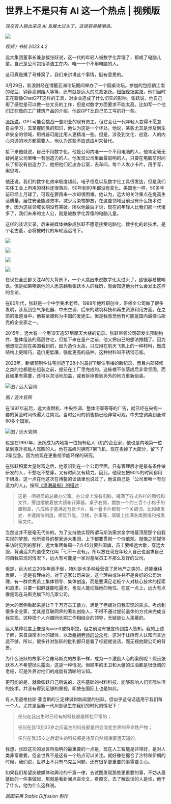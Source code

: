 # 世界上不是只有 AI 这一个热点 | 视频版

*现在有人跳出来说 AI 发展太过头了，这很容易被嘲讽。*

![](https://lishuhang.me/img/2023/04/0402-00.jpg)

*视频 / 书航 2023.4.2*

远大集团董事长兼总裁张跃说，这一代的年轻人被数字化弄傻了，都成了电脑儿童。自己是公司包括清洁工在内，唯一一个不用电脑的人。

这可真是捅了马蜂窝了。我们来讲讲这个事情，挺有意思的。

3月29日，新浪财经在博鳌亚洲论坛期间举办了一个圆桌论坛。参加的包括俏江南的张兰、钟薛高创始人等等，还有就是远大的总裁张跃。[根据现场实录](https://zhibo.sina.com.cn/finance/688871)，他们当时正在聊像ChatGPT这样的工具，对企业造成了什么切实的影响。张跃说，他自己用了感觉是可以做一些文员的工作，但是对数字方面要求不能太高。比如写一个他们正在做的工厂建筑产品的介绍，他说GPT比自己员工写的好一些。

[张跃说](https://finance.sina.com.cn/stock/roll/2023-03-29/doc-imynqenv6666462.shtml)，GPT可能会挑战一些职业的现有员工，但它会让一代年轻人变得不愿意自主学习，去掌握同类的知识，他认为这是一个坏处。他说，某些尤其是涉及到生命安全的领域，用机器可能比用人更精准一些。但是，涉及到文化、创意、人的内心沟通的地方都需要人，他认为这些不应该由AI来替代。

接下来他就说，自己不用数字化，他是公司内唯一一个不用电脑的人，他肯定毫无疑问是公司里唯一有创造力的人。他发现公司里面最聪明的人，只要在电脑前时间长了都没有创造力了。他把他们赶出办公室，去车间，每个人发小卡片，用手写，用思考。

他还说，我们的数字化效率极度超前，电子信息以及数字化工具很发达，但是我们实体工业上所用的材料还很落后，50年到80年都没有变化。美国也一样，50多年前已经上月球了，可现在要再来一次却很困难。他认为，远大的关注重点在提高生活质量，居住安全能源效率，减少污染物排放，在这些领域目前没有什么技术进步。因为这些领域长期没有突破，所以他最后才说，现在的年轻人比我们那一代傻多了，我们未来的主人公，就是被数字化弄傻的电脑儿童。

这样的谈话实录，后来被媒体抽象成张跃不愿意接受电脑化、数字化的新技术，是个老古董，必将被时代的车轮远远甩下。

![](https://lishuhang.me/img/2023/04/0402-01.jpg)

![](https://lishuhang.me/img/2023/04/0402-02.jpg)

![](https://lishuhang.me/img/2023/04/0402-03.jpg)

![](https://lishuhang.me/img/2023/04/0402-04.jpg)

在现在全民都关注AI的大背景下，一个人跳出来说数字化太过头了，这很容易被嘲讽。但是如果嘲讽他的人愿意翻看张跃本人的经历，就会知道他为什么会发出这样的言论。

在80年代，张跃是一个中学美术老师。1988年他辞职创业，带领全公司做了很多发明，涉及到空气净化器、中央空调、后来的建筑科技和再生资源利用方面。在之前的报道当中，他甚至被称为中国的爱迪生。但是我感觉他有可能是国内最像马斯克的企业家之一。

2015年，远大有一个用19天造57层摩天大楼的记录。张跃带领公司研发出预制构件、整体组装的高层住宅，但接下来在量产之前，他又把自己的想法推翻了。因为他想把之前在美国看到的，因为造价太高，只应用在航天飞机上的一种材料，做成结构上更精巧，造价更低廉，强度更高的品种。这种材料叫不锈钢芯版。

2022年，新版预制件住宅创造了28小时盖好11层住宅楼的新纪录，而且内部装修之类的也都是在组装之前，提前在工厂里完成的。这栋楼不仅落成后非常坚固，而且如果有需要，还可以灵活地加盖，或者拆掉搬到另外的地方重新组装。

![图 / 远大官网](https://lishuhang.me/img/2023/04/0402-05.jpg)

*图 / 远大官网*

在1997年前后，远大直燃机、中央空调、整体浴室等等的广告，就已经在央视一套的黄金时间传遍大江南北。当时公司的销售额已经非常可观，中央空调卖到全球80多个国家。

![图 / 远大官网](https://lishuhang.me/img/2023/04/0402-06.gif)

也是在1997年，张跃成为内地第一位拥有私人飞机的企业家，他也是内地第一位拿到直升机私人驾照的人。他在高峰时拥有7架飞机，现在卖掉了大部分，留下了2架应急。因为他现在更重视节能环保的研究。

在张跃积累大量财富之后，他意识到在一个公司里面，只有管理层才是最有条件做研发的人，不愁吃不愁穿，又有时间又有精力。因此，他现在把90%的时间都用于研发。这一点在他这次在博鳌的谈话里也说过了，他说自己是「公司里唯一有创造力的人」。按照[《潇湘晨报》的描述](https://mp.weixin.qq.com/s/b4ZFjLjKDUC6Xjjv5MnEWA)：

>  这是一间极简的总裁办公室。办公桌上没有电脑，铺满了各式各样的图纸和文件，旁边摆放着放大镜和计算器。桌子右侧，摆放一个约三百个小格子的置物盒，八成格子塞满近万张卡片，每一叠卡片都有一个关键词，比如研发史、关键岗位制度，建筑节能，活楼，杂事等，墙壁上挂满各类图纸和报表等文件。

当然这并不是毫无代价的。为了支持他实现所谓马斯洛需求金字塔最顶层那个自我实现的梦想，他所领导的整家远大集团，上下都要贯彻一个价值观。就像之前媒体采访时见到的那样，远大集团每周一7点45分要升国旗，员工要唱远大歌，穿远大服，背诵远大的道德文化叫「七不一没有」。所以放在现在年轻人自己也追求自己的自我实现的情况下，远大有可能是一家对基层员工不那么友好的公司。

但是，远大屹立20多年而不倒，特别是也多种经营做了房地产之类的，还能继续发展，一定是有理由的。对于这家公司来说，这个理由或许并不是良好的公司治理，有一群优秀员工集体领导、集体创造，而是要满足老板个人对核心技术的探索和追求，只要一招鲜就能吃遍天，也没人能动摇他的地位。在这一点上，远大有点像是现在马斯克旗下的几家公司。

远大的案例看起来是让千千万万员工蓄力，满足了老板对自我实现的需求。考虑到很多企业家，尤其是互联网界的著名创始人，不得不通过提前退休的方式来完成自我实现，这种把个人兴趣同长期工作相结合的领导，无疑是让人羡慕的。

远大某种程度上像是SpaceX或特斯拉，但之前没有被宣传到路人皆知。我的上述了解，来自湖南本地的媒体，以及[秦朔老师的公众号](https://mp.weixin.qq.com/s/hihhYDxJwQJGYz3En1iJkg)，这对于让所有人认知而言远远不够。所以，很多针对张跃的批判都只是看了标题就说话，而无视他跟公司的背景。

为什么张跃的故事不会像马斯克的故事一样，成为一个激励人心的案例呢？假设张跃本人不希望抛头露面，这是一种情况。但顺丰的王卫和大疆的汪滔都是很低调的老板，可是外界对他们的成就有清晰的认知。

更可能的是，就像张跃自己所说的，这些基础的材料科技、能够影响人们实际生活的技术，并没有得到足够的重视，即使在国际上也是如此。

有人用道格拉斯·亚当斯的三定律讽刺新闻里的张跃。但似乎这句话适用于我们每一个人，尤其是当新一代AI是诞生在我们的时代的情况下：

>  任何在我出生时已经有的科技都是稀松平常的；
>
>  任何在我15到35岁之间诞生的科技都是将会改变世界的革命性产物；
>
>  任何在我35岁之后诞生的科技都是违反自然规律要遭天谴的。

我想，张跃这次的发言所指明的最重要的一点是，现在人工智能是非常好，是对人类非常重要，但全世界不是这有一个热点可以关注。就好像在撮合了沙特和伊朗的时候，我们说，世界上不只有乌克兰问题，还有很多更重要的事需要关心。

如果我们希望突破媒体和舆论的千篇一律，去试图发现那些更重要的事，不妨从最基础的一件事做起，那就是看新闻点进全文，看原文，去了解说话的人是谁，他干了什么，他为什么这样说。

*题图采用 Stable Diffusion 制作*